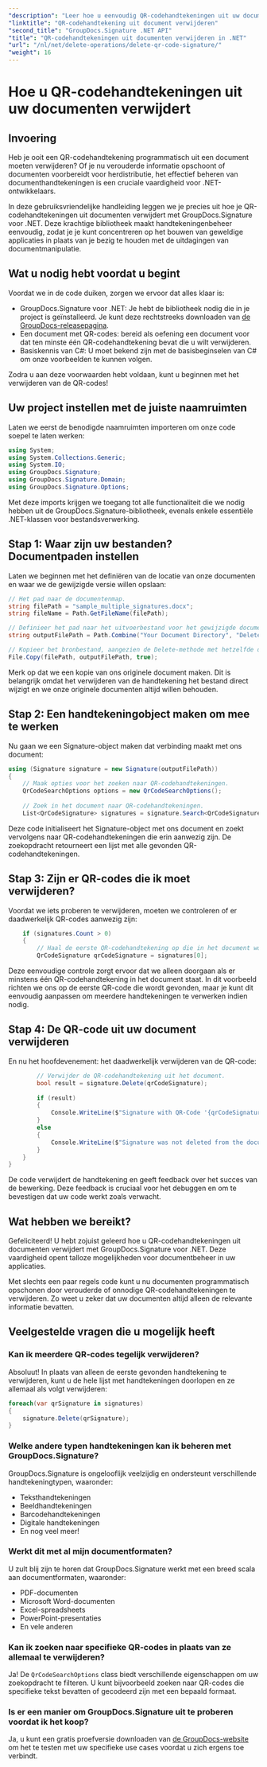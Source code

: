 ```yaml
---
"description": "Leer hoe u eenvoudig QR-codehandtekeningen uit uw documenten verwijdert met GroupDocs.Signature voor .NET met onze stapsgewijze handleiding voor ontwikkelaars."
"linktitle": "QR-codehandtekening uit document verwijderen"
"second_title": "GroupDocs.Signature .NET API"
"title": "QR-codehandtekeningen uit documenten verwijderen in .NET"
"url": "/nl/net/delete-operations/delete-qr-code-signature/"
"weight": 16
---
```


# Hoe u QR-codehandtekeningen uit uw documenten verwijdert

## Invoering

Heb je ooit een QR-codehandtekening programmatisch uit een document moeten verwijderen? Of je nu verouderde informatie opschoont of documenten voorbereidt voor herdistributie, het effectief beheren van documenthandtekeningen is een cruciale vaardigheid voor .NET-ontwikkelaars.

In deze gebruiksvriendelijke handleiding leggen we je precies uit hoe je QR-codehandtekeningen uit documenten verwijdert met GroupDocs.Signature voor .NET. Deze krachtige bibliotheek maakt handtekeningenbeheer eenvoudig, zodat je je kunt concentreren op het bouwen van geweldige applicaties in plaats van je bezig te houden met de uitdagingen van documentmanipulatie.

## Wat u nodig hebt voordat u begint

Voordat we in de code duiken, zorgen we ervoor dat alles klaar is:

- GroupDocs.Signature voor .NET: Je hebt de bibliotheek nodig die in je project is geïnstalleerd. Je kunt deze rechtstreeks downloaden van [de GroupDocs-releasepagina](https://releases.groupdocs.com/signature/net/).
- Een document met QR-codes: bereid als oefening een document voor dat ten minste één QR-codehandtekening bevat die u wilt verwijderen.
- Basiskennis van C#: U moet bekend zijn met de basisbeginselen van C# om onze voorbeelden te kunnen volgen.

Zodra u aan deze voorwaarden hebt voldaan, kunt u beginnen met het verwijderen van de QR-codes!

## Uw project instellen met de juiste naamruimten

Laten we eerst de benodigde naamruimten importeren om onze code soepel te laten werken:

```csharp
using System;
using System.Collections.Generic;
using System.IO;
using GroupDocs.Signature;
using GroupDocs.Signature.Domain;
using GroupDocs.Signature.Options;
```

Met deze imports krijgen we toegang tot alle functionaliteit die we nodig hebben uit de GroupDocs.Signature-bibliotheek, evenals enkele essentiële .NET-klassen voor bestandsverwerking.

## Stap 1: Waar zijn uw bestanden? Documentpaden instellen

Laten we beginnen met het definiëren van de locatie van onze documenten en waar we de gewijzigde versie willen opslaan:

```csharp
// Het pad naar de documentenmap.
string filePath = "sample_multiple_signatures.docx";
string fileName = Path.GetFileName(filePath);

// Definieer het pad naar het uitvoerbestand voor het gewijzigde document.
string outputFilePath = Path.Combine("Your Document Directory", "DeleteQRCode", fileName);

// Kopieer het bronbestand, aangezien de Delete-methode met hetzelfde document werkt.
File.Copy(filePath, outputFilePath, true);
```

Merk op dat we een kopie van ons originele document maken. Dit is belangrijk omdat het verwijderen van de handtekening het bestand direct wijzigt en we onze originele documenten altijd willen behouden.

## Stap 2: Een handtekeningobject maken om mee te werken

Nu gaan we een Signature-object maken dat verbinding maakt met ons document:

```csharp
using (Signature signature = new Signature(outputFilePath))
{
    // Maak opties voor het zoeken naar QR-codehandtekeningen.
    QrCodeSearchOptions options = new QrCodeSearchOptions();
    
    // Zoek in het document naar QR-codehandtekeningen.
    List<QrCodeSignature> signatures = signature.Search<QrCodeSignature>(options);
```

Deze code initialiseert het Signature-object met ons document en zoekt vervolgens naar QR-codehandtekeningen die erin aanwezig zijn. De zoekopdracht retourneert een lijst met alle gevonden QR-codehandtekeningen.

## Stap 3: Zijn er QR-codes die ik moet verwijderen?

Voordat we iets proberen te verwijderen, moeten we controleren of er daadwerkelijk QR-codes aanwezig zijn:

```csharp
    if (signatures.Count > 0)
    {
        // Haal de eerste QR-codehandtekening op die in het document wordt gevonden.
        QrCodeSignature qrCodeSignature = signatures[0];
```

Deze eenvoudige controle zorgt ervoor dat we alleen doorgaan als er minstens één QR-codehandtekening in het document staat. In dit voorbeeld richten we ons op de eerste QR-code die wordt gevonden, maar je kunt dit eenvoudig aanpassen om meerdere handtekeningen te verwerken indien nodig.

## Stap 4: De QR-code uit uw document verwijderen

En nu het hoofdevenement: het daadwerkelijk verwijderen van de QR-code:

```csharp
        // Verwijder de QR-codehandtekening uit het document.
        bool result = signature.Delete(qrCodeSignature);
        
        if (result)
        {
            Console.WriteLine($"Signature with QR-Code '{qrCodeSignature.Text}' and encode type '{qrCodeSignature.EncodeType.TypeName}' was deleted from document ['{fileName}'].");
        }
        else
        {
            Console.WriteLine($"Signature was not deleted from the document! Signature with QR-Code '{qrCodeSignature.Text}' and encode type '{qrCodeSignature.EncodeType.TypeName}' was not found!");
        }
    }
}
```

De code verwijdert de handtekening en geeft feedback over het succes van de bewerking. Deze feedback is cruciaal voor het debuggen en om te bevestigen dat uw code werkt zoals verwacht.

## Wat hebben we bereikt?

Gefeliciteerd! U hebt zojuist geleerd hoe u QR-codehandtekeningen uit documenten verwijdert met GroupDocs.Signature voor .NET. Deze vaardigheid opent talloze mogelijkheden voor documentbeheer in uw applicaties.

Met slechts een paar regels code kunt u nu documenten programmatisch opschonen door verouderde of onnodige QR-codehandtekeningen te verwijderen. Zo weet u zeker dat uw documenten altijd alleen de relevante informatie bevatten.

## Veelgestelde vragen die u mogelijk heeft

### Kan ik meerdere QR-codes tegelijk verwijderen?

Absoluut! In plaats van alleen de eerste gevonden handtekening te verwijderen, kunt u de hele lijst met handtekeningen doorlopen en ze allemaal als volgt verwijderen:

```csharp
foreach(var qrSignature in signatures)
{
    signature.Delete(qrSignature);
}
```

### Welke andere typen handtekeningen kan ik beheren met GroupDocs.Signature?

GroupDocs.Signature is ongelooflijk veelzijdig en ondersteunt verschillende handtekeningtypen, waaronder:
- Teksthandtekeningen
- Beeldhandtekeningen
- Barcodehandtekeningen
- Digitale handtekeningen
- En nog veel meer!

### Werkt dit met al mijn documentformaten?

U zult blij zijn te horen dat GroupDocs.Signature werkt met een breed scala aan documentformaten, waaronder:
- PDF-documenten
- Microsoft Word-documenten
- Excel-spreadsheets
- PowerPoint-presentaties
- En vele anderen

### Kan ik zoeken naar specifieke QR-codes in plaats van ze allemaal te verwijderen?

Ja! De `QrCodeSearchOptions` class biedt verschillende eigenschappen om uw zoekopdracht te filteren. U kunt bijvoorbeeld zoeken naar QR-codes die specifieke tekst bevatten of gecodeerd zijn met een bepaald formaat.

### Is er een manier om GroupDocs.Signature uit te proberen voordat ik het koop?

Ja, u kunt een gratis proefversie downloaden van [de GroupDocs-website](https://releases.groupdocs.com/) om het te testen met uw specifieke use cases voordat u zich ergens toe verbindt.